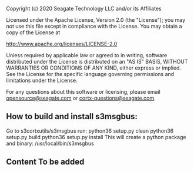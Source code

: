 Copyright (c) 2020 Seagate Technology LLC and/or its Affiliates

Licensed under the Apache License, Version 2.0 (the "License");
you may not use this file except in compliance with the License.
You may obtain a copy of the License at

   http://www.apache.org/licenses/LICENSE-2.0

Unless required by applicable law or agreed to in writing, software
distributed under the License is distributed on an "AS IS" BASIS,
WITHOUT WARRANTIES OR CONDITIONS OF ANY KIND, either express or implied.
See the License for the specific language governing permissions and
limitations under the License.

For any questions about this software or licensing,
please email opensource@seagate.com or cortx-questions@seagate.com.

## How to build and install s3msgbus:
Go to s3cortxutils/s3msgbus
run:
python36 setup.py clean
python36 setup.py build
python36 setup.py install
This will create a python package and binary: /usr/local/bin/s3msgbus

## Content To be added
